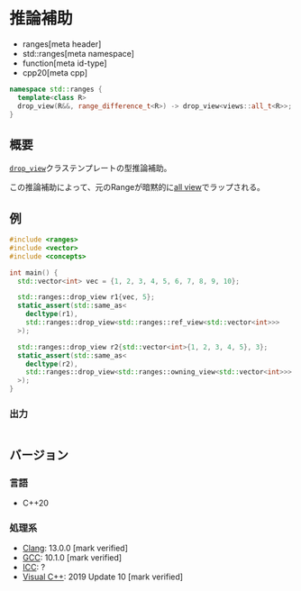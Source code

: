 # 推論補助
* ranges[meta header]
* std::ranges[meta namespace]
* function[meta id-type]
* cpp20[meta cpp]

```cpp
namespace std::ranges {
  template<class R>
  drop_view(R&&, range_difference_t<R>) -> drop_view<views::all_t<R>>;
}
```

## 概要

[`drop_view`](../drop_view.md)クラステンプレートの型推論補助。

この推論補助によって、元のRangeが暗黙的に[all view](../all.md)でラップされる。

## 例
```cpp example
#include <ranges>
#include <vector>
#include <concepts>

int main() {
  std::vector<int> vec = {1, 2, 3, 4, 5, 6, 7, 8, 9, 10};

  std::ranges::drop_view r1{vec, 5};
  static_assert(std::same_as<
    decltype(r1),
    std::ranges::drop_view<std::ranges::ref_view<std::vector<int>>>
  >);

  std::ranges::drop_view r2{std::vector<int>{1, 2, 3, 4, 5}, 3};
  static_assert(std::same_as<
    decltype(r2),
    std::ranges::drop_view<std::ranges::owning_view<std::vector<int>>>
  >);
}
```

### 出力
```
```

## バージョン
### 言語
- C++20

### 処理系
- [Clang](/implementation.md#clang): 13.0.0 [mark verified]
- [GCC](/implementation.md#gcc): 10.1.0 [mark verified]
- [ICC](/implementation.md#icc): ?
- [Visual C++](/implementation.md#visual_cpp): 2019 Update 10 [mark verified]